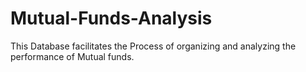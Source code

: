 # Mutual-Funds-Analysis
This Database facilitates the Process of organizing and analyzing the performance of Mutual funds.
